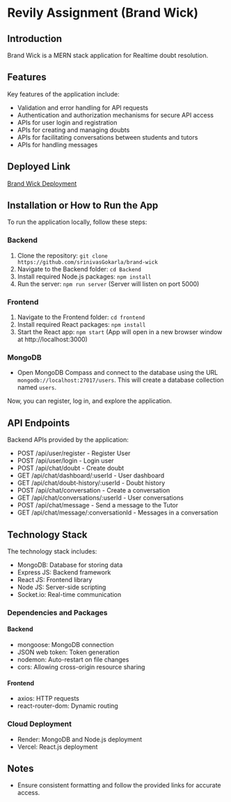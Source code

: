 # Revily Assignment (Brand Wick)

## Introduction
Brand Wick is a MERN stack application for Realtime doubt resolution.

## Features
Key features of the application include:

- Validation and error handling for API requests
- Authentication and authorization mechanisms for secure API access
- APIs for user login and registration
- APIs for creating and managing doubts
- APIs for facilitating conversations between students and tutors
- APIs for handling messages

## Deployed Link
[Brand Wick Deployment](https://frontend-iidoxh6bp-srinivasgokarla.vercel.app/)

## Installation or How to Run the App
To run the application locally, follow these steps:

### Backend
1. Clone the repository: `git clone https://github.com/srinivasGokarla/brand-wick`
2. Navigate to the Backend folder: `cd Backend`
3. Install required Node.js packages: `npm install`
4. Run the server: `npm run server` (Server will listen on port 5000)

### Frontend
1. Navigate to the Frontend folder: `cd frontend`
2. Install required React packages: `npm install`
3. Start the React app: `npm start` (App will open in a new browser window at http://localhost:3000)

### MongoDB
- Open MongoDB Compass and connect to the database using the URL `mongodb://localhost:27017/users`. This will create a database collection named `users`.

Now, you can register, log in, and explore the application.

## API Endpoints
Backend APIs provided by the application:

- POST /api/user/register - Register User
- POST /api/user/login - Login user
- POST /api/chat/doubt - Create doubt
- GET /api/chat/dashboard/:userId - User dashboard
- GET /api/chat/doubt-history/:userId - Doubt history
- POST /api/chat/conversation - Create a conversation
- GET /api/chat/conversations/:userId - User conversations
- POST /api/chat/message - Send a message to the Tutor
- GET /api/chat/message/:conversationId - Messages in a conversation

## Technology Stack
The technology stack includes:

- MongoDB: Database for storing data
- Express JS: Backend framework
- React JS: Frontend library
- Node JS: Server-side scripting
- Socket.io: Real-time communication

### Dependencies and Packages

#### Backend
- mongoose: MongoDB connection
- JSON web token: Token generation
- nodemon: Auto-restart on file changes
- cors: Allowing cross-origin resource sharing

#### Frontend
- axios: HTTP requests
- react-router-dom: Dynamic routing

### Cloud Deployment

- Render: MongoDB and Node.js deployment
- Vercel: React.js deployment

## Notes
- Ensure consistent formatting and follow the provided links for accurate access.

